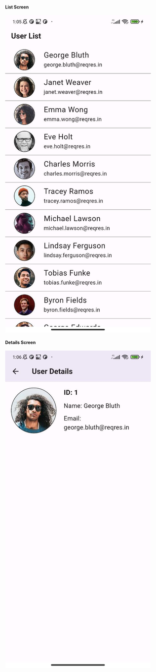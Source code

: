 #### List Screen ####

![List Screen](assets/screen_list.jpg)

#### Details Screen ####

![Details Screen](assets/screen_details.jpg)